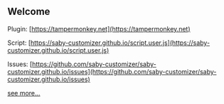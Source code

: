 ## Welcome

Plugin: [https://tampermonkey.net](https://tampermonkey.net)

Script: [https://saby-customizer.github.io/script.user.js](https://saby-customizer.github.io/script.user.js)

Issues: [https://github.com/saby-customizer/saby-customizer.github.io/issues](https://github.com/saby-customizer/saby-customizer.github.io/issues)

[see more...](https://n.sbis.ru/saby-customizer)

